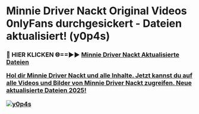 # Minnie Driver Nackt Original Videos 0nlyFans durchgesickert - Dateien aktualisiert! (y0p4s)

<h3>🔴 HIER KLICKEN 🌐==►► <a href="https://tinyurl.com/h6vf6nb8" rel="nofollow">Minnie Driver Nackt Aktualisierte Dateien

Hol dir Minnie Driver Nackt und alle Inhalte. Jetzt kannst du auf alle Videos und Bilder von Minnie Driver Nackt zugreifen. Neue aktualisierte Dateien 2025!

[![y0p4s](https://i.imgur.com/sD4kR3V.gif)](https://tinyurl.com/h6vf6nb8)
